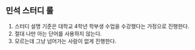 ## 민석 스터디 룰 

1. 스터디 설명 기준은 대학교 4학년 학부생 수업을 수강했다는 가정으로 진행한다.
2. 절대 나만 아는 단어를 사용하지 않는다.
3. 모르는데 그냥 넘어가는 사람이 없게 진행한다.
